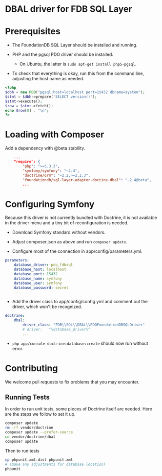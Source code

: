 DBAL driver for FDB SQL Layer
=============================

# Prerequisites #

* The FoundationDB SQL Layer should be installed and running.

* PHP and the pgsql PDO driver should be installed.

  * On Ubuntu, the latter is ```sudo apt-get install php5-pgsql```.

* To check that everything is okay, run this from the command line, adjusting the
  host name as needed.

```php
<?php
$dbh = new PDO("pgsql:host=localhost port=15432 dbname=system");
$stmt = $dbh->prepare('SELECT version()');
$stmt->execute();
$row = $stmt->fetch();
echo $row[0] . "\n";
?>
```

# Loading with Composer #

Add a dependency with @beta stability.

```json
    ...
    "require": {
        "php": ">=5.3.3",
        "symfony/symfony": "~2.4",
        "doctrine/orm": "~2.2,>=2.2.3",
        "foundationdb/sql-layer-adapter-doctine-dbal": "~2.4@beta",
        ...
```

# Configuring Symfony #

Because this driver is not currently bundled with Doctrine, it is not available in
the driver menu and a tiny bit of reconfiguration is needed.

* Download Symfony standard without vendors.

* Adjust composer.json as above and run ```composer update```.

* Configure most of the connection in app/config/parameters.yml.

```yaml
parameters:
    database_driver: pdo_fdbsql
    database_host: localhost
    database_port: 15432
    database_name: symfony
    database_user: symfony
    database_password: secret
    ...
```

* Add the driver class to app/config/config.yml and comment out the driver, which
  won't be recognized.

```yaml
doctrine:
    dbal:
        driver_class: "FDB\\SQL\\DBAL\\PDOFoundationDBSQLDriver"
        # driver:   "%database_driver%"
        ...
```

* ```php app/console doctrine:database:create``` should now run without error.

# Contributing #

We welcome pull requests to fix problems that you may encounter.

## Running Tests ##

In order to run unit tests, some pieces of Doctrine itself are needed. Here are the
steps we follow to set it up.

```bash
composer update
rm -rf vendor/doctrine
composer update --prefer-source
cd vendor/doctrine/dbal
composer update
```

Then to run tests
```bash
cp phpunit.xml.dist phpunit.xml
# (make any adjustments for database location)
phpunit
```

